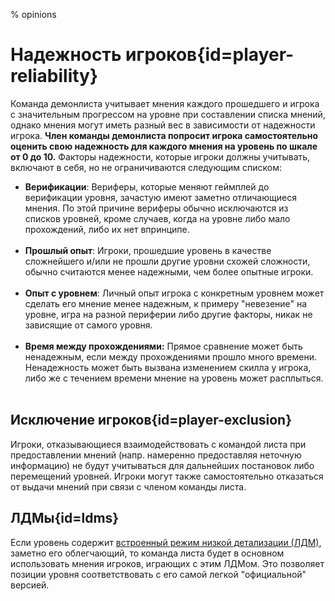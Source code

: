 % opinions

<div class='panel fade js-scroll-anim' data-anim='fade'>

# Надежность игроков{id=player-reliability}

Команда демонлиста учитывает мнения каждого прошедшего и игрока с значительным прогрессом на уровне при составлении списка мнений, однако мнения могут иметь разный вес в зависимости от надежности игрока. **Член команды демонлиста попросит игрока самостоятельно оценить свою надежность для каждого мнения на уровень по шкале от 0 до 10.** Факторы надежности, которые игроки должны учитывать, включают в себя, но не ограничиваются следующим списком:

- **Верификации**: Вериферы, которые меняют геймплей до верификации уровня, зачастую имеют заметно отличающиеся мнения. По этой причине вериферы обычно исключаются из списков уровней, кроме случаев, когда на уровне либо мало прохождений, либо их нет впринципе.<br><br>
- **Прошлый опыт**: Игроки, прошедшие уровень в качестве сложнейшего и/или не прошли другие уровни схожей сложности, обычно считаются менее надежными, чем более опытные игроки.<br><br>
- **Опыт с уровнем**: Личный опыт игрока с конкретным уровнем может сделать его мнение менее надежным, к примеру "невезение" на уровне, игра на разной периферии либо другие факторы, никак не зависящие от самого уровня.<br><br>
- **Время между прохождениями:** Прямое сравнение может быть ненадежным, если между прохождениями прошло много времени. Ненадежность может быть вызвана изменением скилла у игрока, либо же с течением времени мнение на уровень может расплыться. <br><br>

## Исключение игроков{id=player-exclusion}

Игроки, отказывающиеся взаимодействовать с командой листа при предоставлении мнений (напр. намеренно предоставляя неточную информацию) не будут учитываться для дальнейших постановок либо перемещений уровней. Игроки могут также самостоятельно отказаться от выдачи мнений при связи с членом команды листа.

## ЛДМы{id=ldms}

Если уровень содержит [встроенный режим низкой детализации (ЛДМ)](/guidelines/lowdetailmodes/#existing-ldms), заметно его облегчающий, то команда листа будет в основном использовать мнения игроков, играющих с этим ЛДМом. Это позволяет позиции уровня соответствовать с его самой легкой "официальной" версией.

</div>
